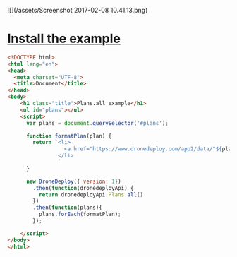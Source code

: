![](/assets/Screenshot 2017-02-08 10.41.13.png)

# [Install the example](https://www.dronedeploy.com/app2/applications/589b57cdc256798c1c4cd1c9/install)

```html
<!DOCTYPE html>
<html lang="en">
<head>
  <meta charset="UTF-8">
  <title>Document</title>
</head>
<body>
    <h1 class="title">Plans.all example</h1>
    <ul id="plans"></ul>
    <script>
      var plans = document.querySelector('#plans');

      function formatPlan(plan) {
        return `<li>
                  <a href="https://www.dronedeploy.com/app2/data/"${plan.id}" target="_blank">${plan.name}</a> by ${plan.username}
                </li>
                `
      }

      new DroneDeploy({ version: 1})
        .then(function(dronedeployApi) {
          return dronedeployApi.Plans.all()
        })
        .then(function(plans){
          plans.forEach(formatPlan);
        });

    </script>
</body>
</html>

```



